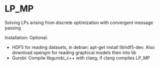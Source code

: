 # LP_MP
Solving LPs arising from discrete optimization with convergent message passing

Installation: 
Optional:
- HDF5 for reading datasets, in debian: apt-get install libhdf5-dev. Also download opengm for reading graphical models then into lib
- Gurobi: Compile libgurobi_c++ with clang, if clang compiles LP_MP
